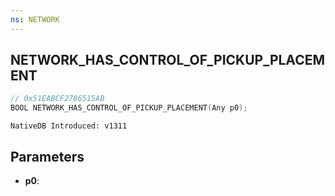 ```yaml
---
ns: NETWORK
---
```

## NETWORK_HAS_CONTROL_OF_PICKUP_PLACEMENT

```c
// 0x51EABCF2786515AB
BOOL NETWORK_HAS_CONTROL_OF_PICKUP_PLACEMENT(Any p0);
```

```
NativeDB Introduced: v1311
```

## Parameters
* **p0**:
